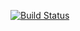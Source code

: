 [![Build Status](https://travis-ci.org/RedDaturaSoftworks/MessageRedux-Server.svg)](https://travis-ci.org/RedDaturaSoftworks/MessageRedux-Server)